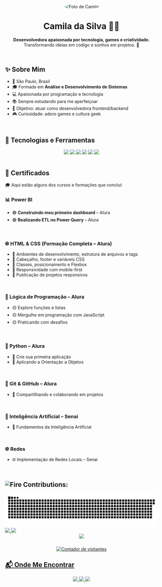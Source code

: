 <!-- Avatar / Foto -->
<div align="center">
  <img src="https://avatars.githubusercontent.com/u/172859514?s=96&v=4" width="150" style="border-radius: 50%;" alt="Foto de Camila"/>
</div>

<h1 align="center">Camila da Silva 👩‍💻</h1>
<p align="center">
  <strong>Desenvolvedora apaixonada por tecnologia, games e criatividade.</strong><br>
  Transformando ideias em código e sonhos em projetos. 🚀
</p>

<br>

## ✨ Sobre Mim

- 📍 São Paulo, Brasil  
- 🎓 Formada em **Análise e Desenvolvimento de Sistemas**  
- 💻 Apaixonada por programação e tecnologia  
- 📚 Sempre estudando para me aperfeiçoar  
- 🎯 Objetivo: atuar como desenvolvedora frontend/backend  
- 🎮 Curiosidade: adoro games e cultura geek  

<br>

## 🚀 Tecnologias e Ferramentas

<div align="center">
  <img src="https://img.shields.io/badge/HTML5-E34F26?style=for-the-badge&logo=html5&logoColor=white"/>
  <img src="https://img.shields.io/badge/CSS3-1572B6?style=for-the-badge&logo=css3&logoColor=white"/>
  <img src="https://img.shields.io/badge/JavaScript-F7DF1E?style=for-the-badge&logo=javascript&logoColor=black"/>
  <img src="https://img.shields.io/badge/Python-3670A0?style=for-the-badge&logo=python&logoColor=ffdd54"/>
  <img src="https://img.shields.io/badge/Git-E44C30?style=for-the-badge&logo=git&logoColor=white"/>
  <img src="https://img.shields.io/badge/VS%20Code-007ACC?style=for-the-badge&logo=visual-studio-code&logoColor=white"/>
</div>

<br>

## 🏅 Certificados

🎓 Aqui estão alguns dos cursos e formações que concluí:

### 📊 Power BI
- 🟣 **Construindo meu primeiro dashboard** – Alura  
- 🟣 **Realizando ETL no Power Query** – Alura

<br>

### 🌐 HTML & CSS (Formação Completa – Alura)
- 🔵 Ambientes de desenvolvimento, estrutura de arquivos e tags  
- 🔵 Cabeçalho, footer e variáveis CSS  
- 🔵 Classes, posicionamento e Flexbox  
- 🔵 Responsividade com mobile-first  
- 🔵 Publicação de projetos responsivos

<br>

### 🧠 Lógica de Programação – Alura
- 🟡 Explore funções e listas  
- 🟡 Mergulhe em programação com JavaScript  
- 🟡 Praticando com desafios

<br>

### 🐍 Python – Alura
- 🐍 Crie sua primeira aplicação  
- 🐍 Aplicando a Orientação a Objetos

<br>

### 🧰 Git & GitHub – Alura
- 🔧 Compartilhando e colaborando em projetos

<br>

### 🤖 Inteligência Artificial – Senai
- 🧠 Fundamentos da Inteligência Artificial

<br>

### 🌐 Redes
- 🌐 Implementação de Redes Locais – Senai

<br>




<!-- Snake -->
## <img src="https://raw.githubusercontent.com/Tarikul-Islam-Anik/Animated-Fluent-Emojis/master/Emojis/Travel%20and%20places/Fire.png" alt="Fire" width="25" height="25" /> Contributions:
<img alt="snake eating my contributions" src="https://raw.githubusercontent.com/CahMila/CahMila/output/github-contribution-grid-snake-dark.svg" />

<div>
<a href="https://github.com/CahMila">
<img loading="lazy" height="180em" src="https://github-readme-stats.vercel.app/api/top-langs/?username=CahMila&layout=compact&langs_count=7&theme=dracula"/>
<img loading="lazy" height="180em" src="https://github-readme-stats.vercel.app/api?username=CahMila&show_icons=true&theme=dracula&include_all_commits=true&count_private=true"/>
</div>         

<div align="center">
  <img src="https://profile-counter.glitch.me/CahMila/count.svg?"  />
</div>

###


<div align="center">
  <img src="https://komarev.com/ghpvc/?username=CahMila&color=ff69b4&style=for-the-badge" alt="Contador de visitantes"/>
</div>


## 📬 Onde Me Encontrar

<div align="center">
  <a href="https://www.linkedin.com/in/camila-da-silva-309821192/">
    <img src="https://img.shields.io/badge/LinkedIn-0077B5?style=for-the-badge&logo=linkedin&logoColor=white"/>
  </a>
  <a href="https://www.instagram.com/technogamergirl?igsh=MWdjcGg4OTZiNzJyeQ%3D%3D&utm_source=qr/">
    <img src="https://img.shields.io/badge/Instagram-%23E4405F?style=for-the-badge&logo=instagram&logoColor=white"/>
  </a>
  <a href="mailto:camila.ztsilva@gmail.com">
    <img src="https://img.shields.io/badge/Gmail-333333?style=for-the-badge&logo=gmail&logoColor=red"/>
  </a>
</div>

<br>


